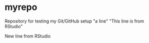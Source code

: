 # myrepo
Repository for testing my Git/GitHub setup
"a line" 
"This line is from RStudio"

New line from RStudio
